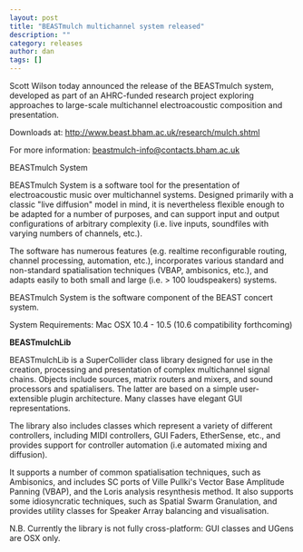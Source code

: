 ```yaml
---
layout: post
title: "BEASTmulch multichannel system released"
description: ""
category: releases
author: dan
tags: []
---
```

Scott Wilson today announced the release of the BEASTmulch system, developed as part of an AHRC-funded research project exploring approaches to large-scale multichannel electroacoustic composition and presentation.

Downloads at: http://www.beast.bham.ac.uk/research/mulch.shtml

For more information: beastmulch-info@contacts.bham.ac.uk

BEASTmulch System

BEASTmulch System is a software tool for the presentation of electroacoustic music over multichannel systems. Designed primarily with a classic "live diffusion" model in mind, it is nevertheless flexible enough to be adapted for a number of purposes, and can support input and output configurations of arbitrary complexity (i.e. live inputs, soundfiles with varying numbers of channels, etc.).

The software has numerous features (e.g. realtime reconfigurable routing, channel processing, automation, etc.), incorporates various standard and non-standard spatialisation techniques (VBAP, ambisonics, etc.), and adapts easily to both small and large (i.e. > 100 loudspeakers) systems.

BEASTmulch System is the software component of the BEAST concert system.

System Requirements: Mac OSX 10.4 - 10.5 (10.6 compatibility forthcoming)

**BEASTmulchLib**

BEASTmulchLib is a SuperCollider class library designed for use in the creation, processing and presentation of complex multichannel signal chains. Objects include sources, matrix routers and mixers, and sound processors and spatialisers. The latter are based on a simple user-extensible plugin architecture. Many classes have elegant GUI representations.

The library also includes classes which represent a variety of different controllers, including MIDI controllers, GUI Faders, EtherSense, etc., and provides support for controller automation (i.e automated mixing and diffusion).

It supports a number of common spatialisation techniques, such as Ambisonics, and includes SC ports of Ville Pullki's Vector Base Amplitude Panning (VBAP), and the Loris analysis resynthesis method. It also supports some idiosyncratic techniques, such as Spatial Swarm Granulation, and provides utility classes for Speaker Array balancing and visualisation.

N.B. Currently the library is not fully cross-platform: GUI classes and UGens are OSX only.

